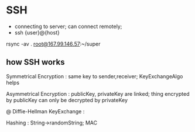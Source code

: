 # SSH

- connecting to server; can connect remotely;
- ssh {user}@{host}

rsync -av . root@167.99.146.57:~/super

## how SSH works

Symmetrical Encryption : same key to sender,receiver; KeyExchangeAlgo helps

Asymmetrical Encryption : publicKey, privateKey are linked; thing encrypted by publicKey can only be decrypted by privateKey

@ Diffie-Hellman KeyExchange :

Hashing : String->randomString; MAC

